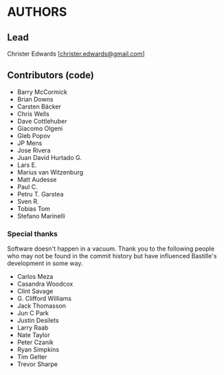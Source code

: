 # AUTHORS

## Lead

Christer Edwards [christer.edwards@gmail.com]

## Contributors (code)
- Barry McCormick
- Brian Downs
- Carsten Bäcker
- Chris Wells
- Dave Cottlehuber
- Giacomo Olgeni
- Gleb Popov
- JP Mens
- Jose Rivera
- Juan David Hurtado G.
- Lars E.
- Marius van Witzenburg
- Matt Audesse
- Paul C.
- Petru T. Garstea
- Sven R.
- Tobias Tom
- Stefano Marinelli

### Special thanks
Software doesn't happen in a vacuum. Thank you to the following people who may
not be found in the commit history but have influenced Bastille's development
in some way.

- Carlos Meza
- Casandra Woodcox
- Clint Savage
- G. Clifford Williams
- Jack Thomasson
- Jun C Park
- Justin Desilets
- Larry Raab
- Nate Taylor
- Peter Czanik
- Ryan Simpkins
- Tim Gelter
- Trevor Sharpe
